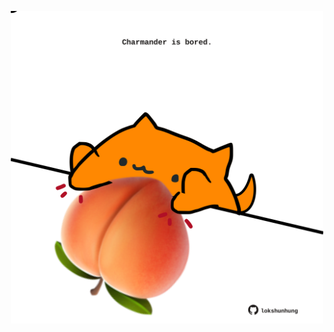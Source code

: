 <!-- built at 11/02/2021, 16:02:02 UTC -->
<p align="center">
  <img width="500" height="500" src="./ReadmeImage.svg">
</p>
